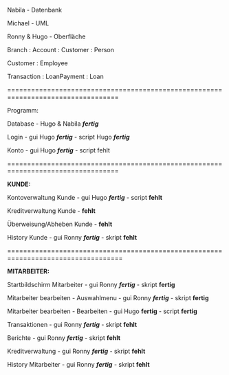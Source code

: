 Nabila - Datenbank

Michael - UML

Ronny & Hugo - Oberfläche


Branch : Account : Customer : Person

Customer : Employee

Transaction : LoanPayment : Loan



==================================================================================

Programm:

Database - Hugo & Nabila ***fertig***

Login - gui Hugo ***fertig*** - script Hugo ***fertig***

Konto - gui Hugo ***fertig*** - script fehlt

==================================================================================

**KUNDE:**

Kontoverwaltung Kunde - gui Hugo ***fertig*** - script **fehlt**

Kreditverwaltung Kunde - **fehlt**

Überweisung/Abheben Kunde - **fehlt**

History Kunde - gui Ronny ***fertig*** - skript **fehlt**

===================================================================================

**MITARBEITER:**

Startbildschirm Mitarbeiter - gui Ronny ***fertig*** - skript **fertig**

Mitarbeiter bearbeiten - Auswahlmenu - gui Ronny ***fertig*** - skript **fertig**

Mitarbeiter bearbeiten - Bearbeiten - gui Hugo **fertig** - script **fertig**

Transaktionen  - gui Ronny ***fertig*** - skript **fehlt**

Berichte  - gui Ronny ***fertig*** - skript **fehlt**

Kreditverwaltung  - gui Ronny ***fertig*** - skript **fehlt**

History Mitarbeiter  - gui Ronny ***fertig*** - skript **fehlt**
